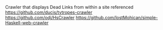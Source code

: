 Crawler that displays Dead Links from within a site
referenced
  https://github.com/ducis/tvtropes-crawler
  https://github.com/odj/HsCrawler
  https://github.com/lostMohican/simple-Haskell-web-crawler
